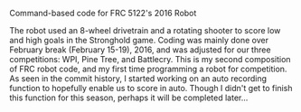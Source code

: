 Command-based code for FRC 5122's 2016 Robot

The robot used an 8-wheel drivetrain and a rotating shooter to score low and high goals in the Stronghold game.
Coding was mainly done over February break (February 15-19), 2016, and was adjusted for our three competitions: WPI, Pine Tree, and Battlecry.
This is my second composition of FRC robot code, and my first time programming a robot for competition.
As seen in the commit history, I started working on an auto recording function to hopefully enable us to score in auto.
Though I didn't get to finish this function for this season, perhaps it will be completed later...
